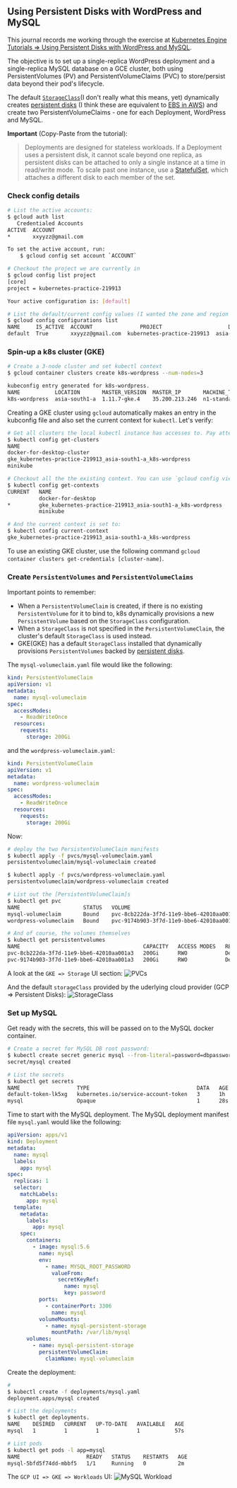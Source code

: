 ## Using Persistent Disks with WordPress and MySQL

This journal records me working through the exercise at [Kubernetes Engine Tutorials => Using Persistent Disks with WordPress and MySQL][1].

The objective is to set up a single-replica WordPress deployment and a single-replica MySQL database on a GCE cluster, both using PersistentVolumes (PV) and PersistentVolumeClaims (PVC) to store/persist data beyond their pod's lifecycle.

The default [`StorageClass`][2](I don't really what this means, yet) dynamically creates [persistent disks][3] (I think these are equivalent to [EBS in AWS][4]) and create two PersistentVolumeClaims - one for each Deployment, WordPress and MySQL.

**Important** (Copy-Paste from the tutorial):
> Deployments are designed for stateless workloads. If a Deployment uses a persistent disk, it cannot scale beyond one replica, as persistent disks can be attached to only a single instance at a time in read/write mode. To scale past one instance, use a [StatefulSet][5], which attaches a different disk to each member of the set.

### Check config details
```sh
# List the active accounts:
$ gcloud auth list 
   Credentialed Accounts
ACTIVE  ACCOUNT
*       xxyyzz@gmail.com

To set the active account, run:
    $ gcloud config set account `ACCOUNT`

# Checkout the project we are currently in
$ gcloud config list project 
[core]
project = kubernetes-practice-219913

Your active configuration is: [default]

# List the default/current config values (I wanted the zone and region details):
$ gcloud config configurations list
NAME     IS_ACTIVE  ACCOUNT               PROJECT                     DEFAULT_ZONE   DEFAULT_REGION
default  True       xxyyzz@gmail.com  kubernetes-practice-219913  asia-south1-a  asia-south1
```

### Spin-up a k8s cluster (GKE)
```sh
# Create a 3-node cluster and set kubectl context
$ gcloud container clusters create k8s-wordpress --num-nodes=3

kubeconfig entry generated for k8s-wordpress.
NAME           LOCATION       MASTER_VERSION  MASTER_IP       MACHINE_TYPE   NODE_VERSION  NUM_NODES  STATUS
k8s-wordpress  asia-south1-a  1.11.7-gke.4    35.200.213.246  n1-standard-1  1.11.7-gke.4  3          RUNNING
```

Creating a GKE cluster using `gcloud` automatically makes an entry in the kubconfig file and also set the current context for `kubectl`. Let's verify:
```sh
# Get all clusters the local kubectl instance has accesses to. Pay attention the listing gke_kubernetes-practice-219913_asia-south1-a_k8s-wordpress
$ kubectl config get-clusters
NAME
docker-for-desktop-cluster
gke_kubernetes-practice-219913_asia-south1-a_k8s-wordpress
minikube

# Checkout all the the existing context. You can use `gcloud config view` as well.
$ kubectl config get-contexts
CURRENT   NAME                                                         CLUSTER                                                      AUTHINFO                                                     NAMESPACE
          docker-for-desktop                                           docker-for-desktop-cluster                                   docker-for-desktop                                           
*         gke_kubernetes-practice-219913_asia-south1-a_k8s-wordpress   gke_kubernetes-practice-219913_asia-south1-a_k8s-wordpress   gke_kubernetes-practice-219913_asia-south1-a_k8s-wordpress   
          minikube                                                     minikube                                                     minikube                                                     

# And the current context is set to:
$ kubectl config current-context
gke_kubernetes-practice-219913_asia-south1-a_k8s-wordpress
```
To use an existing GKE cluster, use the following command `gcloud container clusters get-credentials [cluster-name]`.

### Create `PersistentVolumes` and `PersistentVolumeClaims`

Important points to remember:
* When a `PersistentVolumeClaim` is created, if there is no existing `PersistentVolume` for it to bind to, k8s dynamically provisions a new `PersistentVolume` based on the `StorageClass` configuration.
* When a `StorageClass` is not specified in the `PersistentVolumeClaim`, the cluster's default `StorageClass` is used instead.
* GKE(GKE) has a default `StorageClass` installed that dynamically provisions `PersistentVolumes` backed by [persistent disks][3].

The `mysql-volumeclaim.yaml` file would like the following:
```yaml
kind: PersistentVolumeClaim
apiVersion: v1
metadata:
  name: mysql-volumeclaim
spec:
  accessModes:
    - ReadWriteOnce
  resources:
    requests:
      storage: 200Gi
```
and the `wordpress-volumeclaim.yaml`:
```yaml
kind: PersistentVolumeClaim
apiVersion: v1
metadata:
  name: wordpress-volumeclaim
spec:
  accessModes:
    - ReadWriteOnce
  resources:
    requests:
      storage: 200Gi
```
Now:
```sh
# deploy the two PersistentVolumeClaim manifests
$ kubectl apply -f pvcs/mysql-volumeclaim.yaml
persistentvolumeclaim/mysql-volumeclaim created

$ kubectl apply -f pvcs/wordpress-volumeclaim.yaml
persistentvolumeclaim/wordpress-volumeclaim created

# List out the [PersistentVolumeClaim]s
$ kubectl get pvc
NAME                    STATUS   VOLUME                                     CAPACITY   ACCESS MODES   STORAGECLASS   AGE
mysql-volumeclaim       Bound    pvc-8cb222da-3f7d-11e9-bbe6-42010aa001a3   200Gi      RWO            standard       12m
wordpress-volumeclaim   Bound    pvc-9174b903-3f7d-11e9-bbe6-42010aa001a3   200Gi      RWO            standard       12m

# And of course, the volumes themselves
$ kubectl get persistentvolumes
NAME                                       CAPACITY   ACCESS MODES   RECLAIM POLICY   STATUS   CLAIM                           STORAGECLASS   REASON   AGE
pvc-8cb222da-3f7d-11e9-bbe6-42010aa001a3   200Gi      RWO            Delete           Bound    default/mysql-volumeclaim       standard                25m
pvc-9174b903-3f7d-11e9-bbe6-42010aa001a3   200Gi      RWO            Delete           Bound    default/wordpress-volumeclaim   standard                25m
```

A look at the `GKE => Storage` UI section:
![PVCs](imgs/pvc-1.png)

And the default `storageClass` provided by the uderlying cloud provider (GCP => Persistent Disks):
![StorageClass](imgs/storage-class-1.png)

### Set up MySQL

Get ready with the secrets, this will be passed on to the MySQL docker container.
```sh
# Create a secret for MySQL DB root password:
$ kubectl create secret generic mysql --from-literal=password=dbpassword
secret/mysql created

# List the secrets
$ kubectl get secrets
NAME                  TYPE                                  DATA   AGE
default-token-lk5xg   kubernetes.io/service-account-token   3      1h
mysql                 Opaque                                1      28s
```

Time to start with the MySQL deployment. The MySQL deployment manifest file `mysql.yaml` would like the following:
```yaml
apiVersion: apps/v1
kind: Deployment
metadata:
  name: mysql
  labels:
    app: mysql
spec:
  replicas: 1
  selector:
    matchLabels:
      app: mysql
  template:
    metadata:
      labels:
        app: mysql
    spec:
      containers:
        - image: mysql:5.6
          name: mysql
          env:
            - name: MYSQL_ROOT_PASSWORD
              valueFrom:
                secretKeyRef:
                  name: mysql
                  key: password
          ports:
            - containerPort: 3306
              name: mysql
          volumeMounts:
            - name: mysql-persistent-storage
              mountPath: /var/lib/mysql
      volumes:
        - name: mysql-persistent-storage
          persistentVolumeClaim:
            claimName: mysql-volumeclaim
```

Create the deployment:
```sh
#
$ kubectl create -f deployments/mysql.yaml
deployment.apps/mysql created

# List the deployments
$ kubectl get deployments.
NAME    DESIRED   CURRENT   UP-TO-DATE   AVAILABLE   AGE
mysql   1         1         1            1           57s

# List pods
$ kubectl get pods -l app=mysql
NAME                     READY   STATUS    RESTARTS   AGE
mysql-5bfd5f74dd-mbbf5   1/1     Running   0          2m
```
The `GCP UI => GKE => Workloads` UI:
![MySQL Workload](imgs/workload-mysql-1.png)

[1]: https://cloud.google.com/kubernetes-engine/docs/tutorials/persistent-disk
[2]: https://kubernetes.io/docs/concepts/storage/storage-classes/
[3]: https://cloud.google.com/persistent-disk/
[4]: https://aws.amazon.com/ebs/
[5]: https://kubernetes.io/docs/tutorials/stateful-application/basic-stateful-set/